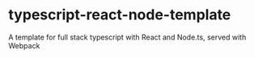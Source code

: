 # typescript-react-node-template
A template for full stack typescript with React and Node.ts, served with Webpack
